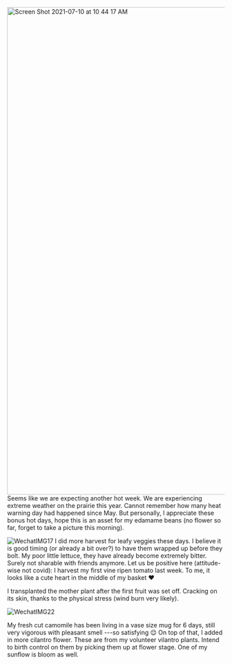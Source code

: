 <img width="1130" alt="Screen Shot 2021-07-10 at 10 44 17 AM" src="https://user-images.githubusercontent.com/79727789/125170418-36f9f300-e16c-11eb-9602-95cfcf7adafe.png">
Seems like we are expecting another hot week. We are experiencing extreme weather on the prairie this year. Cannot remember how many heat warning day had happened since May. 
But personally, I appreciate these bonus hot days, hope this is an asset for my edamame beans (no flower so far, forget to take a picture this morning).

![WechatIMG17](https://user-images.githubusercontent.com/79727789/125170512-9821c680-e16c-11eb-8ce7-1bb63b60d243.jpeg)
I did more harvest for leafy veggies these days. I believe it is good timing (or already a bit over?) to have them wrapped up before they bolt. My poor little lettuce, they have already become extremely bitter.
Surely not sharable with friends anymore. Let us be positive here (attitude-wise not covid): I harvest my first vine ripen tomato last week. To me, it looks like a cute heart in the middle of my basket :heart: 

I transplanted the mother plant after the first fruit was set off. Cracking on its skin, thanks to the physical stress (wind burn very likely).


![WechatIMG22](https://user-images.githubusercontent.com/79727789/125171545-0ddc6100-e172-11eb-98d8-7514007b8a56.jpeg)

My fresh cut camomile has been living in a vase size mug for 6 days, still very vigorous with pleasant smell ---so satisfying 😌 On top of that, I added in more cilantro flower. These are from my volunteer vilantro plants. Intend to birth control on them by picking them up at flower stage. One of my sunflow is bloom as well. 

